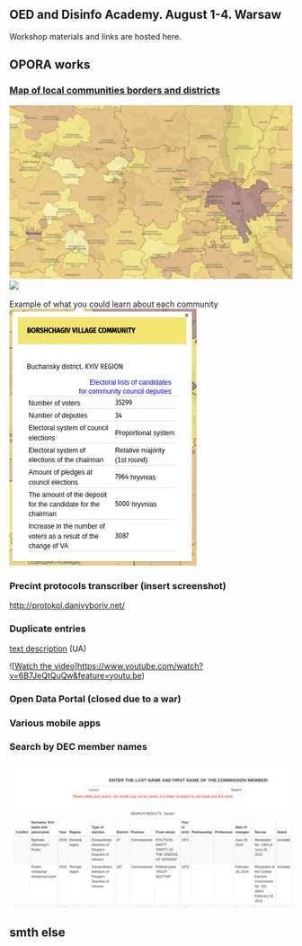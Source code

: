 ## OED and Disinfo Academy. August 1-4. Warsaw

Workshop materials and links are hosted here.

## OPORA works

### [Map of local communities borders and districts](https://www.oporaua.org/longrid/map_2020.html)

![](/img/map2020.png)
![](https://ruzzia.info/img_github_pages/communitymap.gif)

Example of what you could learn about each community
![](/img/borshch.png)

### Precint protocols transcriber (insert screenshot)
http://protokol.danivyboriv.net/

### Duplicate entries

[text description](https://danivyboriv.net/archives/779) (UA)

![[Watch the video](/img/duplentriesscreenshot.png)]https://www.youtube.com/watch?v=6B7JeQtQuQw&feature=youtu.be)

### Open Data Portal (closed due to a war)

### Various mobile apps

### Search by DEC member names
![](/img/tvkoporauaorg.png)

## smth else